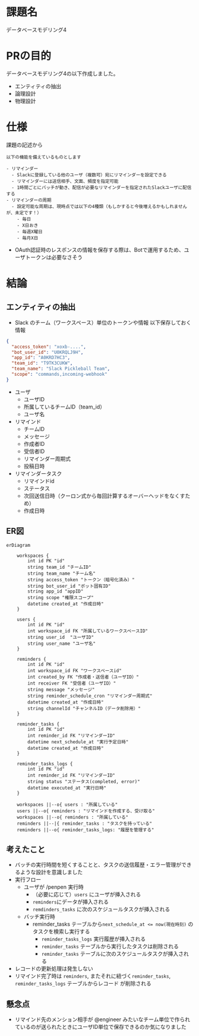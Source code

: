 # 課題名

データベースモデリング4

# PRの目的

データベースモデリング4の以下作成しました。

- エンティティの抽出
- 論理設計
- 物理設計

# 仕様

課題の記述から

```
以下の機能を備えているものとします

- リマインダー
  - Slackに登録している他のユーザ（複数可）宛にリマインダーを設定できる
  - リマインダーには送信相手、文面、頻度を指定可能
  - 1時間ごとにバッチが動き、配信が必要なリマインダーを指定されたSlackユーザに配信する
- リマインダーの周期
  - 設定可能な周期は、現時点では以下の4種類（もしかすると今後増えるかもしれませんが、未定です！）
    - 毎日
    - X日おき
    - 毎週X曜日
    - 毎月X日
```

- OAuth認証時のレスポンスの情報を保存する際は、Botで運用するため、ユーザトークンは必要なさそう

# 結論

## エンティティの抽出

- Slack のチーム（ワークスペース）単位のトークンや情報
  以下保存しておく情報

```json
{
  "access_token": "xoxb-....",
  "bot_user_id": "U0KRQLJ9H",
  "app_id": "A0KRD7HC3",
  "team_id": "T9TK3CUKW",
  "team_name": "Slack Pickleball Team",
  "scope": "commands,incoming-webhook"
}
```

- ユーザ
  - ユーザID
  - 所属しているチームID（team_id）
  - ユーザ名
- リマインド
  - チームID
  - メッセージ
  - 作成者ID
  - 受信者ID
  - リマインダー周期式
  - 投稿日時
- リマインダータスク
  - リマインドid
  - ステータス
  - 次回送信日時（クーロン式から毎回計算するオーバーヘッドをなくすため）
  - 作成日時

## ER図

```mermaid
erDiagram

    workspaces {
        int id PK "id"
        string team_id "チームID"
        string team_name "チーム名"
        string access_token "トークン（暗号化済み）"
        string bot_user_id "ボット固有ID"
        string app_id "appID"
        string scope "権限スコープ"
        datetime created_at "作成日時"
    }

    users {
        int id PK "id"
        int workspace_id FK "所属しているワークスペースID"
        string user_id  "ユーザID"
        string user_name "ユーザ名"
    }

    reminders {
        int id PK "id"
        int workspace_id FK "ワークスペースid"
        int created_by FK "作成者・送信者（ユーザID）"
        int receiver FK "受信者（ユーザID）"
        string message "メッセージ"
        string reminder_schedule_cron "リマインダー周期式"
        datetime created_at "作成日時"
        string channelId "チャンネルID（データ削除用）"
    }

    reminder_tasks {
        int id PK "id"
        int reminder_id FK "リマインダーID"
        datetime next_schedule_at "実行予定日時"
        datetime created_at "作成日時"
    }

    reminder_tasks_logs {
        int id PK "id"
        int reminder_id FK "リマインダーID"
        string status "ステータス(completed, error)"
        datetime executed_at "実行日時"
    }

    workspaces ||--o{ users : "所属している"
    users ||--o{ reminders : "リマインドを作成する、受け取る"
    workspaces ||--o{ reminders : "所属している"
    reminders ||--|{ reminder_tasks : "タスクを持っている"
    reminders ||--o{ reminder_tasks_logs: "履歴を管理する"

```

## 考えたこと

- バッチの実行時間を短くすることと、タスクの送信履歴・エラー管理ができるような設計を意識しました
- 実行フロー
  - ユーザが /penpen 実行時
    - （必要に応じて）`users` にユーザが挿入される
    - `reminders`にデータが挿入される
    - `remdinders_tasks` に次のスケジュールタスクが挿入される
  - バッチ実行時
    - reminder_tasks テーブルから`next_schedule_at <= now(現在時刻)` のタスクを検索し実行する
      - `reminder_tasks_logs` 実行履歴が挿入される
      - `reminder_tasks` テーブルから実行したタスクは削除される
      - `reminder_tasks` テーブルに次のスケジュールタスクが挿入される
- レコードの更新処理は発生しない
- リマインド完了時は `reminders`, またそれに紐づく`reminder_tasks`, `reminder_tasks_logs` テーブルからレコード が削除される

## 懸念点

- リマインド先のメンション相手が @engineer みたいなチーム単位で作られているのが送られたときにユーザID単位で保存できるのか気になりました
